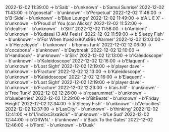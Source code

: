 2022-12-02 11:39:00 -> b'Saib' - b'unknown' - b'Samui Sunrise'
2022-12-02 11:43:00 -> b'goosetaf' - b'unknown' - b'Perpetual'
2022-12-02 11:46:00 -> b'B-Side' - b'unknown' - b'Blue Lounge'
2022-12-02 11:49:00 -> b'A L E X' - b'unknown' - b'Proud of You (con Alicks)'
2022-12-02 11:52:00 -> b'idealism' - b'unknown' - b'Still'
2022-12-02 11:56:00 -> b'Ambient' - b'unknown' - b'Kudasai (3 AM Feels)'
2022-12-02 11:59:00 -> b'Sleepy Fish' - b'unknown' - b'For When It\xe2\x80\x99s Warmer'
2022-12-02 12:03:00 -> b'Herzeloyde' - b'unknown' - b'bonus funk'
2022-12-02 12:06:00 -> b'cocabona' - b'unknown' - b'Daybreak'
2022-12-02 12:10:00 -> b'Handbook' - b'unknown' - b'Silk'
2022-12-02 12:13:00 -> b'Kaleidoscope' - b'unknown' - b'Kaleidoscope'
2022-12-02 12:16:00 -> b'Elaquent' - b'unknown' - b'Lost Sight'
2022-12-02 12:19:00 -> b'player dave' - b'unknown' - b'Fracture'
2022-12-02 12:13:00 -> b'Kaleidoscope' - b'unknown' - b'Kaleidoscope'
2022-12-02 12:16:00 -> b'Elaquent' - b'unknown' - b'Lost Sight'
2022-12-02 12:19:00 -> b'player dave' - b'unknown' - b'Fracture'
2022-12-02 12:23:00 -> b'ais.hill' - b'unknown' - b'Tree Tunk'
2022-12-02 12:26:00 -> b'rosarummet' - b'unknown' - b'blueberries'
2022-12-02 12:29:00 -> b'BitBeats' - b'unknown' - b'Friday Height'
2022-12-02 12:34:00 -> b'Sleepy Fish' - b'unknown' - b'Velocities'
2022-12-02 12:37:00 -> b'LaxCity' - b'unknown' - b'thinking'
2022-12-02 12:41:00 -> b"L'ind\xc3\xa9cis" - b'unknown' - b'Le Sud'
2022-12-02 12:44:00 -> b'DRWN.' - b'unknown' - b'Back To the Gates'
2022-12-02 12:46:00 -> b'Ford.' - b'unknown' - b'Dusk'
